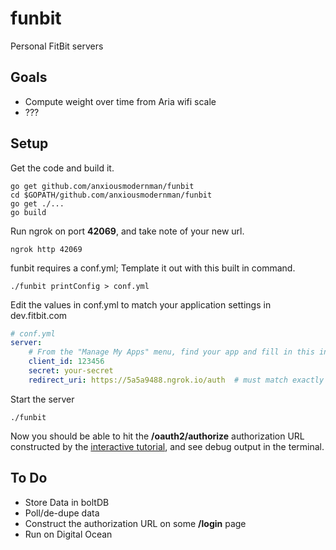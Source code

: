 # funbit

Personal FitBit servers

## Goals

* Compute weight over time from Aria wifi scale
* ???


## Setup

Get the code and build it.

```
go get github.com/anxiousmodernman/funbit
cd $GOPATH/github.com/anxiousmodernman/funbit
go get ./...
go build
```

Run ngrok on port **42069**, and take note of your new url.

```
ngrok http 42069
```

funbit requires a conf.yml; Template it out with this built in command.

```
./funbit printConfig > conf.yml
```

Edit the values in conf.yml to match your application settings in dev.fitbit.com

```yaml
# conf.yml
server: 
    # From the "Manage My Apps" menu, find your app and fill in this info
    client_id: 123456
    secret: your-secret
    redirect_uri: https://5a5a9488.ngrok.io/auth  # must match exactly
```

Start the server

```
./funbit
```

Now you should be able to hit the **/oauth2/authorize** authorization URL 
constructed by the [interactive tutorial](https://dev.fitbit.com/apps/oauthinteractivetutorial),
and see debug output in the terminal.


## To Do

* Store Data in boltDB
* Poll/de-dupe data 
* Construct the authorization URL on some **/login** page
* Run on Digital Ocean


